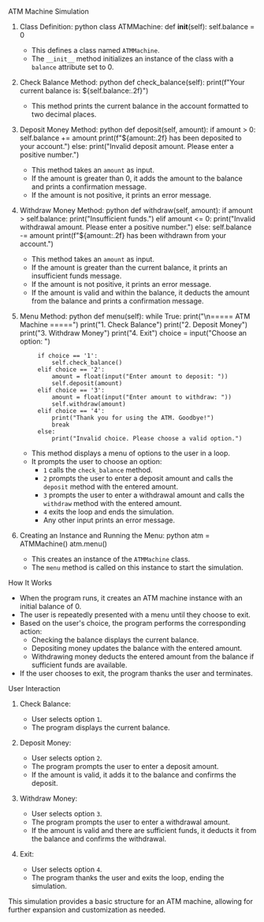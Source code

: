  ATM Machine Simulation

1. Class Definition:
    python
    class ATMMachine:
        def __init__(self):
            self.balance = 0
    
    - This defines a class named `ATMMachine`.
    - The `__init__` method initializes an instance of the class with a `balance` attribute set to 0.

2. Check Balance Method:
    python
    def check_balance(self):
        print(f"Your current balance is: ${self.balance:.2f}")
    
    - This method prints the current balance in the account formatted to two decimal places.

3. Deposit Money Method:
    python
    def deposit(self, amount):
        if amount > 0:
            self.balance += amount
            print(f"${amount:.2f} has been deposited to your account.")
        else:
            print("Invalid deposit amount. Please enter a positive number.")
    
    - This method takes an `amount` as input.
    - If the amount is greater than 0, it adds the amount to the balance and prints a confirmation message.
    - If the amount is not positive, it prints an error message.

4. Withdraw Money Method:
    python
    def withdraw(self, amount):
        if amount > self.balance:
            print("Insufficient funds.")
        elif amount <= 0:
            print("Invalid withdrawal amount. Please enter a positive number.")
        else:
            self.balance -= amount
            print(f"${amount:.2f} has been withdrawn from your account.")
    
    - This method takes an `amount` as input.
    - If the amount is greater than the current balance, it prints an insufficient funds message.
    - If the amount is not positive, it prints an error message.
    - If the amount is valid and within the balance, it deducts the amount from the balance and prints a confirmation message.

5. Menu Method:
    python
    def menu(self):
        while True:
            print("\n===== ATM Machine =====")
            print("1. Check Balance")
            print("2. Deposit Money")
            print("3. Withdraw Money")
            print("4. Exit")
            choice = input("Choose an option: ")
            
            if choice == '1':
                self.check_balance()
            elif choice == '2':
                amount = float(input("Enter amount to deposit: "))
                self.deposit(amount)
            elif choice == '3':
                amount = float(input("Enter amount to withdraw: "))
                self.withdraw(amount)
            elif choice == '4':
                print("Thank you for using the ATM. Goodbye!")
                break
            else:
                print("Invalid choice. Please choose a valid option.")
    
    - This method displays a menu of options to the user in a loop.
    - It prompts the user to choose an option:
        - `1` calls the `check_balance` method.
        - `2` prompts the user to enter a deposit amount and calls the `deposit` method with the entered amount.
        - `3` prompts the user to enter a withdrawal amount and calls the `withdraw` method with the entered amount.
        - `4` exits the loop and ends the simulation.
        - Any other input prints an error message.

6. Creating an Instance and Running the Menu:
    python
    atm = ATMMachine()
    atm.menu()
    
    - This creates an instance of the `ATMMachine` class.
    - The `menu` method is called on this instance to start the simulation.

 How It Works
- When the program runs, it creates an ATM machine instance with an initial balance of 0.
- The user is repeatedly presented with a menu until they choose to exit.
- Based on the user's choice, the program performs the corresponding action:
  - Checking the balance displays the current balance.
  - Depositing money updates the balance with the entered amount.
  - Withdrawing money deducts the entered amount from the balance if sufficient funds are available.
- If the user chooses to exit, the program thanks the user and terminates.

 User Interaction
1. Check Balance: 
    - User selects option `1`.
    - The program displays the current balance.
    
2. Deposit Money:
    - User selects option `2`.
    - The program prompts the user to enter a deposit amount.
    - If the amount is valid, it adds it to the balance and confirms the deposit.

3. Withdraw Money:
    - User selects option `3`.
    - The program prompts the user to enter a withdrawal amount.
    - If the amount is valid and there are sufficient funds, it deducts it from the balance and confirms the withdrawal.

4. Exit:
    - User selects option `4`.
    - The program thanks the user and exits the loop, ending the simulation.

This simulation provides a basic structure for an ATM machine, allowing for further expansion and customization as needed.
